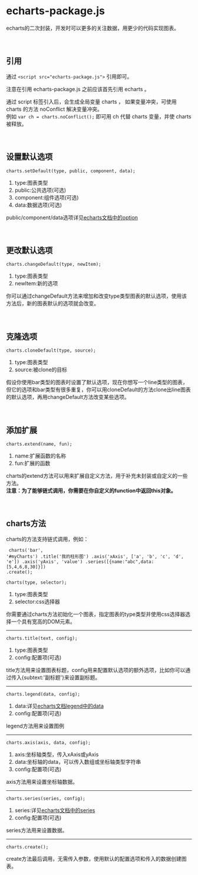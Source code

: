 # echarts-package.js
echarts的二次封装，开发时可以更多的关注数据，用更少的代码实现图表。
<br>
<br>
<br>
## 引用

通过 ```<script src="echarts-package.js">``` 引用即可。

注意在引用 echarts-package.js 之前应该首先引用 echarts 。

通过 script 标签引入后，会生成全局变量 charts ， 如果变量冲突，可使用 charts 的方法 noConflict 解决变量冲突。  <br>
例如 ```var ch = charts.noConflict();``` 即可用 ch 代替 charts 变量，并使 charts 被释放。
<br>
<br>
<br>
## 设置默认选项

```charts.setDefault(type, public, component, data);```

1. type:图表类型
2. public:公共选项(可选)
3. component:组件选项(可选)
4. data:数据选项(可选)

public/component/data选项详见[echarts文档中的option](http://echarts.baidu.com/echarts2/doc/doc.html#Option)
<br>
<br>
<br>
## 更改默认选项

```charts.changeDefault(type, newItem);```

1. type:图表类型
2. newItem:新的选项

你可以通过changeDefault方法来增加和改变type类型图表的默认选项，使用该方法后，新的图表默认的选项就会改变。
<br>
<br>
<br>
## 克隆选项

```charts.cloneDefault(type, source);```

1. type:图表类型
2. source:被clone的目标

假设你使用bar类型的图表时设置了默认选项，现在你想写一个line类型的图表，但它的选项和bar类型有很多重复，你可以用cloneDefault的方法clone出line图表的默认选项，再用changeDefault方法改变某些选项。
<br>
<br>
<br>
## 添加扩展

```charts.extend(name, fun);```

1. name:扩展函数的名称
2. fun:扩展的函数

charts的extend方法可以用来扩展自定义方法，用于补充未封装或自定义的一些方法。<br>
**注意：为了能够链式调用，你需要在你自定义的function中返回this对象。**
<br>
<br>
<br>
## charts方法
charts的方法支持链式调用，例如：
<code><pre>
charts('bar', '#myCharts')
    .title('我的柱形图')
    .axis('xAxis', ['a', 'b', 'c', 'd', 'e'])
    .axis('yAxis', 'value')
    .series([{name:"abc",data:[5,4,6,8,30]}])
    .create();
</pre></code>

```charts(type, selector);```

1. type:图表类型
2. selector:css选择器

你需要通过charts方法初始化一个图表，指定图表的type类型并使用css选择器选择一个具有宽高的DOM元素。
***
```charts.title(text, config);```

1. type:图表类型
2. config:配置项(可选)

title方法用来设置图表标题，config用来配置默认选项的额外选项，比如你可以通过传入{subtext:'副标题'}来设置副标题。
***
```charts.legend(data, config);```

1. data:详见[echarts文档legend中的data](http://echarts.baidu.com/echarts2/doc/doc.html#Legend)
2. config:配置项(可选)

legend方法用来设置图例
***
```charts.axis(axis, data, config);```

1. axis:坐标轴类型，传入xAxis或yAxis
2. data:坐标轴的data，可以传入数组或坐标轴类型字符串
3. config:配置项(可选)

axis方法用来设置坐标轴数据。
***
```charts.series(series, config);```

1. series:详见[echarts文档中的series](http://echarts.baidu.com/echarts2/doc/doc.html#Series)
2. config:配置项(可选)

series方法用来设置数据。
***
```charts.create();```

create方法最后调用，无需传入参数，使用默认的配置选项和传入的数据创建图表。



